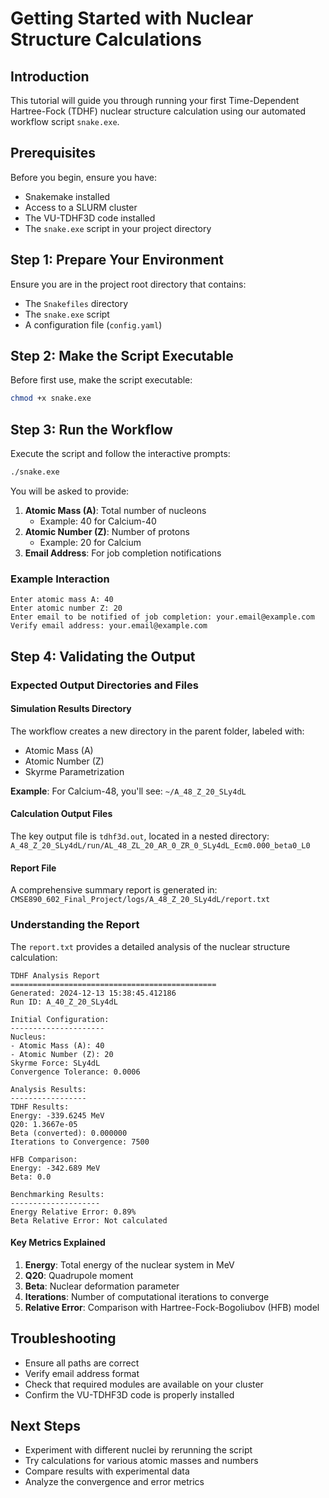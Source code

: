 # Getting Started with Nuclear Structure Calculations

## Introduction

This tutorial will guide you through running your first Time-Dependent Hartree-Fock (TDHF) nuclear structure calculation using our automated workflow script `snake.exe`.

## Prerequisites

Before you begin, ensure you have:
- Snakemake installed
- Access to a SLURM cluster
- The VU-TDHF3D code installed
- The `snake.exe` script in your project directory

## Step 1: Prepare Your Environment

Ensure you are in the project root directory that contains:
- The `Snakefiles` directory
- The `snake.exe` script
- A configuration file (`config.yaml`)

## Step 2: Make the Script Executable

Before first use, make the script executable:

```bash
chmod +x snake.exe
```

## Step 3: Run the Workflow

Execute the script and follow the interactive prompts:

```bash
./snake.exe
```

You will be asked to provide:
1. **Atomic Mass (A)**: Total number of nucleons 
   - Example: 40 for Calcium-40
2. **Atomic Number (Z)**: Number of protons
   - Example: 20 for Calcium
3. **Email Address**: For job completion notifications

### Example Interaction

```
Enter atomic mass A: 40
Enter atomic number Z: 20
Enter email to be notified of job completion: your.email@example.com
Verify email address: your.email@example.com
```

## Step 4: Validating the Output

### Expected Output Directories and Files

#### Simulation Results Directory
The workflow creates a new directory in the parent folder, labeled with:
- Atomic Mass (A)
- Atomic Number (Z)
- Skyrme Parametrization

**Example**: For Calcium-48, you'll see:
`~/A_48_Z_20_SLy4dL`

#### Calculation Output Files
The key output file is `tdhf3d.out`, located in a nested directory:
`A_48_Z_20_SLy4dL/run/AL_48_ZL_20_AR_0_ZR_0_SLy4dL_Ecm0.000_beta0_L0`

#### Report File
A comprehensive summary report is generated in:
`CMSE890_602_Final_Project/logs/A_48_Z_20_SLy4dL/report.txt`

### Understanding the Report

The `report.txt` provides a detailed analysis of the nuclear structure calculation:

```
TDHF Analysis Report
==============================================
Generated: 2024-12-13 15:38:45.412186
Run ID: A_40_Z_20_SLy4dL

Initial Configuration:
---------------------
Nucleus:
- Atomic Mass (A): 40
- Atomic Number (Z): 20
Skyrme Force: SLy4dL
Convergence Tolerance: 0.0006

Analysis Results:
-----------------
TDHF Results:
Energy: -339.6245 MeV
Q20: 1.3667e-05
Beta (converted): 0.000000
Iterations to Convergence: 7500

HFB Comparison:
Energy: -342.689 MeV
Beta: 0.0

Benchmarking Results:
--------------------
Energy Relative Error: 0.89%
Beta Relative Error: Not calculated
```

#### Key Metrics Explained

1. **Energy**: Total energy of the nuclear system in MeV
2. **Q20**: Quadrupole moment
3. **Beta**: Nuclear deformation parameter
4. **Iterations**: Number of computational iterations to converge
5. **Relative Error**: Comparison with Hartree-Fock-Bogoliubov (HFB) model

## Troubleshooting

- Ensure all paths are correct
- Verify email address format
- Check that required modules are available on your cluster
- Confirm the VU-TDHF3D code is properly installed

## Next Steps

- Experiment with different nuclei by rerunning the script
- Try calculations for various atomic masses and numbers
- Compare results with experimental data
- Analyze the convergence and error metrics